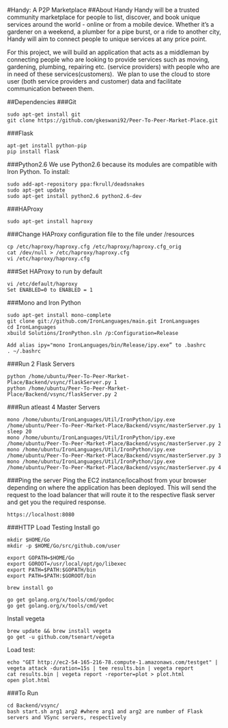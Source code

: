 #Handy: A P2P Marketplace
##About Handy
Handy will be a trusted community marketplace for people to list, discover, and book unique services around the world - online or from a mobile device. Whether it’s a gardener on a weekend, a plumber for a pipe burst, or a ride to another city, Handy will aim to connect people to unique services at any price point.

For this project, we will build an application that acts as a middleman by connecting people who are looking to provide services such as moving, gardening, plumbing, repairing etc. (service providers) with people who are in need of these services(customers). 
 We plan to use the cloud to store user (both service providers and customer) data and facilitate communication between them.

##Dependencies
###Git
```
sudo apt-get install git
git clone https://github.com/gkeswani92/Peer-To-Peer-Market-Place.git
```

###Flask
```
apt-get install python-pip
pip install flask
```

###Python2.6
We use Python2.6 because its modules are compatible with Iron Python. To install:
```
sudo add-apt-repository ppa:fkrull/deadsnakes
sudo apt-get update
sudo apt-get install python2.6 python2.6-dev
```

###HAProxy
```
sudo apt-get install haproxy
```

###Change HAProxy configuration file to the file under /resources
```
cp /etc/haproxy/haproxy.cfg /etc/haproxy/haproxy.cfg_orig
cat /dev/null > /etc/haproxy/haproxy.cfg
vi /etc/haproxy/haproxy.cfg
```

###Set HAProxy to run by default
```
vi /etc/default/haproxy
Set ENABLED=0 to ENABLED = 1
```

###Mono and Iron Python
```
sudo apt-get install mono-complete
git clone git://github.com/IronLanguages/main.git IronLanguages
cd IronLanguages
xbuild Solutions/IronPython.sln /p:Configuration=Release

Add alias ipy="mono IronLanguages/bin/Release/ipy.exe” to .bashrc
. ~/.bashrc
```

###Run 2 Flask Servers
```
python /home/ubuntu/Peer-To-Peer-Market-Place/Backend/vsync/flaskServer.py 1
python /home/ubuntu/Peer-To-Peer-Market-Place/Backend/vsync/flaskServer.py 2
```

###Run atleast 4 Master Servers
```
mono /home/ubuntu/IronLanguages/Util/IronPython/ipy.exe /home/ubuntu/Peer-To-Peer-Market-Place/Backend/vsync/masterServer.py 1
sleep 20
mono /home/ubuntu/IronLanguages/Util/IronPython/ipy.exe /home/ubuntu/Peer-To-Peer-Market-Place/Backend/vsync/masterServer.py 2
mono /home/ubuntu/IronLanguages/Util/IronPython/ipy.exe /home/ubuntu/Peer-To-Peer-Market-Place/Backend/vsync/masterServer.py 3
mono /home/ubuntu/IronLanguages/Util/IronPython/ipy.exe /home/ubuntu/Peer-To-Peer-Market-Place/Backend/vsync/masterServer.py 4
```

###Ping the server
Ping the EC2 instance/localhost from your browser depending on where the application has been deployed. This will send the request to the load balancer that will route it to the respective flask server and get you the required response.
```
https://localhost:8080
```

###HTTP Load Testing
Install go
```
mkdir $HOME/Go
mkdir -p $HOME/Go/src/github.com/user

export GOPATH=$HOME/Go
export GOROOT=/usr/local/opt/go/libexec
export PATH=$PATH:$GOPATH/bin
export PATH=$PATH:$GOROOT/bin

brew install go

go get golang.org/x/tools/cmd/godoc
go get golang.org/x/tools/cmd/vet
```

Install vegeta 
```
brew update && brew install vegeta
go get -u github.com/tsenart/vegeta
```

Load test:
```
echo "GET http://ec2-54-165-216-78.compute-1.amazonaws.com/testget" | vegeta attack -duration=15s | tee results.bin | vegeta report
cat results.bin | vegeta report -reporter=plot > plot.html
open plot.html
```

###To Run
```
cd Backend/vsync/
bash start.sh arg1 arg2 #where arg1 and arg2 are number of Flask servers and VSync servers, respectively
```

